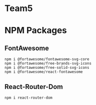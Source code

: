 # Team5

# NPM Packages

## FontAwesome

```
npm i @fortawesome/fontawesome-svg-core
npm i @fortawesome/free-brands-svg-icons
npm i @fortawesome/free-solid-svg-icons
npm i @fortawesome/react-fontawesome
```

## React-Router-Dom

```
npm i react-router-dom
```

